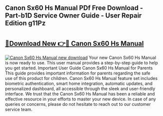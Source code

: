 ## Canon Sx60 Hs Manual PDf Free Download - Part-b1D Service Owner Guide - User Repair Edition g11Pz

# <h2><a href="http://bc20714.oget.top/?id=Canon+Sx60+Hs+Manual">🔗Download New 👉🔴 Canon Sx60 Hs Manual</a></h2>

[![Canon Sx60 Hs Manual new download](https://i.imgur.com/5g1atiW.png)](http://bc20714.oget.top/?id=Canon+Sx60+Hs+Manual)
Your new Canon Sx60 Hs Manual is now ready to use. This user manual provides a step-by-step guide to help you get started. Important User Guide Canon Sx60 Hs Manual for Parents This guide provides important information for parents regarding the safe use of this product for children. Canon Sx60 Hs Manual feature set includes biometric authentication, smart home integration, automatic updates, and personalized dashboard, all accessible through the sleek and user-friendly interface. We trust that the Canon Sx60 Hs Manual has been a reliable and effective resource in your efforts to master your new device. In case of any queries or concerns, please do not hesitate to reach out to our customer service team.
